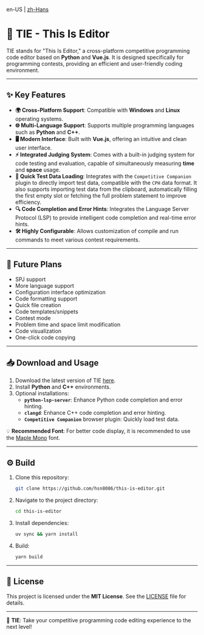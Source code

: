 en-US | [zh-Hans](./docs/README_zh-Hans.md)

# 🌟 TIE - This Is Editor

TIE stands for "This Is Editor," a cross-platform competitive programming code editor based on **Python** and **Vue.js**. It is designed specifically for programming contests, providing an efficient and user-friendly coding environment.

---

## ✨ Key Features

- **🌍 Cross-Platform Support**: Compatible with **Windows** and **Linux** operating systems.
- **🌐 Multi-Language Support**: Supports multiple programming languages such as **Python** and **C++**.
- **🖥️ Modern Interface**: Built with **Vue.js**, offering an intuitive and clean user interface.
- **⚡ Integrated Judging System**: Comes with a built-in judging system for code testing and evaluation, capable of simultaneously measuring **time** and **space** usage.
- **📂 Quick Test Data Loading**: Integrates with the `Competitive Companion` plugin to directly import test data, compatible with the `CPH` data format. It also supports importing test data from the clipboard, automatically filling the first empty slot or fetching the full problem statement to improve efficiency.
- **🔍 Code Completion and Error Hints**: Integrates the Language Server Protocol (LSP) to provide intelligent code completion and real-time error hints.
- **🛠️ Highly Configurable**: Allows customization of compile and run commands to meet various contest requirements.

---

## 🚧 Future Plans

- SPJ support
- More language support
- Configuration interface optimization
- Code formatting support
- Quick file creation
- Code templates/snippets
- Contest mode
- Problem time and space limit modification
- Code visualization
- One-click code copying

---

## 📥 Download and Usage

1. Download the latest version of TIE [here](https://github.com/hsn8086/this-is-editor/releases/latest).
2. Install **Python** and **C++** environments.
3. Optional installations:
   - **`python-lsp-server`**: Enhance Python code completion and error hinting.
   - **`clangd`**: Enhance C++ code completion and error hinting.
   - **`Competitive Companion`** browser plugin: Quickly load test data.

💡 **Recommended Font**: For better code display, it is recommended to use the [Maple Mono](https://pangocdn.com/mononoki/) font.

---

## ⚙️ Build

1. Clone this repository:
   ```bash
   git clone https://github.com/hsn8086/this-is-editor.git
   ```
2. Navigate to the project directory:
   ```bash
   cd this-is-editor
   ```
3. Install dependencies:
   ```bash
   uv sync && yarn install
   ```
4. Build:
   ```bash
   yarn build
   ```

---

## 📜 License

This project is licensed under the **MIT License**. See the [LICENSE](./LICENSE) file for details.

---

🚀 **TIE**: Take your competitive programming code editing experience to the next level!
